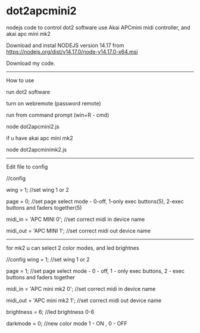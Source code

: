 # dot2apcmini2
nodejs code to control dot2 software use Akai APCmini midi controller, and akai apc mini mk2


Download and instal NODEJS version 14.17 from https://nodejs.org/dist/v14.17.0/node-v14.17.0-x64.msi


Download my code.

----------------------

How to use

run dot2 software

turn on webremote (password remote)

run from command prompt (win+R - cmd)

node dot2apcmini2.js

if u have akai apc mini mk2

node dot2apcminimk2.js

--------------------

Edit file to config

//config 

wing = 1;   //set wing 1 or 2

page = 0;   //set page select mode - 0-off, 1-only exec buttons(5), 2-exec buttons and faders together(5)

midi_in = 'APC MINI 0';     //set correct midi in device name

midi_out = 'APC MINI 1';    //set correct midi out device name


-----

for mk2 u can select 2 color modes, and led brightnes


//config 
wing = 1;   //set wing 1 or 2

page = 1;   //set page select mode - 0 - off, 1 - only exec buttons, 2 - exec buttons and faders together

midi_in = 'APC mini mk2 0';     //set correct midi in device name

midi_out = 'APC mini mk2 1';    //set correct midi out device name

brightness = 6;     //led brightness 0-6

darkmode = 0;   //new color mode 1 - ON , 0 - OFF


